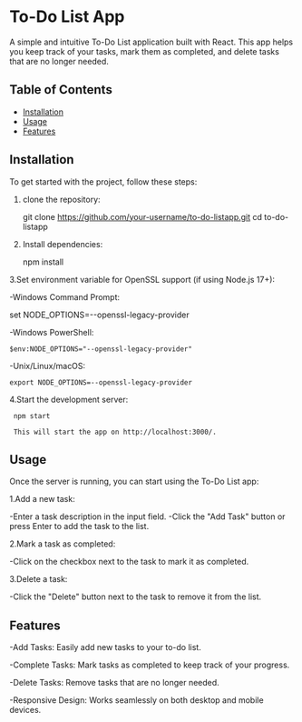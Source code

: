 # To-Do List App

A simple and intuitive To-Do List application built with React. This app helps you keep track of your tasks, mark them as completed, and delete tasks that are no longer needed.

## Table of Contents

- [Installation](#installation)
- [Usage](#usage)
- [Features](#features)
  

## Installation

To get started with the project, follow these steps:

1. clone the repository:
   
   git clone https://github.com/your-username/to-do-listapp.git
   cd to-do-listapp
   

3. Install dependencies:

   npm install
   
   
3.Set environment variable for OpenSSL support (if using Node.js 17+):


   -Windows Command Prompt:

   set NODE_OPTIONS=--openssl-legacy-provider

   
   -Windows PowerShell:

    $env:NODE_OPTIONS="--openssl-legacy-provider"

    
   -Unix/Linux/macOS:

    export NODE_OPTIONS=--openssl-legacy-provider

    
 4.Start the development server:

     npm start

     This will start the app on http://localhost:3000/.


## Usage

Once the server is running, you can start using the To-Do List app:

1.Add a new task:

-Enter a task description in the input field.
-Click the "Add Task" button or press Enter to add the task to the list.

2.Mark a task as completed:

-Click on the checkbox next to the task to mark it as completed.

3.Delete a task:

-Click the "Delete" button next to the task to remove it from the list.


## Features

-Add Tasks: Easily add new tasks to your to-do list.

-Complete Tasks: Mark tasks as completed to keep track of your progress.

-Delete Tasks: Remove tasks that are no longer needed.

-Responsive Design: Works seamlessly on both desktop and mobile devices.




